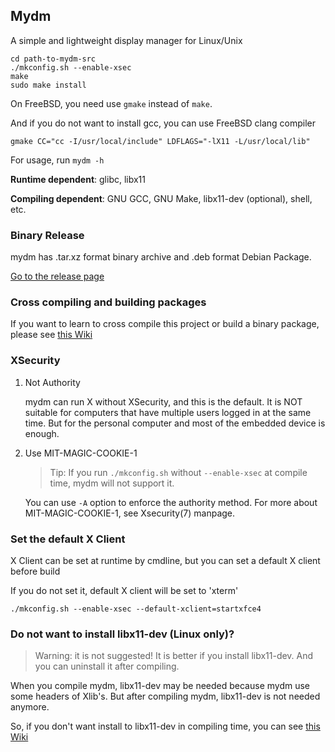 ## Mydm

A simple and lightweight display manager for Linux/Unix

```
cd path-to-mydm-src
./mkconfig.sh --enable-xsec
make
sudo make install
```

On FreeBSD, you need use `gmake` instead of `make`.

And if you do not want to install gcc, you can use FreeBSD clang compiler

```
gmake CC="cc -I/usr/local/include" LDFLAGS="-lX11 -L/usr/local/lib"
```

For usage, run `mydm -h`

**Runtime dependent**: glibc, libx11

**Compiling dependent**: GNU GCC, GNU Make, libx11-dev (optional), shell, etc.

### Binary Release

mydm has .tar.xz format binary archive and .deb format Debian Package.

[Go to the release page](https://github.com/thdaemon/mydm/releases)

### Cross compiling and building packages

If you want to learn to cross compile this project or build a binary package, please see [this Wiki](doc/cross-and-package.md)

### XSecurity

1. Not Authority

	mydm can run X without XSecurity, and this is the default. It is NOT suitable for computers that have multiple users logged in at the same time. But for the personal computer and most of the embedded device is enough.

2. Use MIT-MAGIC-COOKIE-1

	> Tip: If you run `./mkconfig.sh` without `--enable-xsec` at compile time, mydm will not support it.

	You can use `-A` option to enforce the authority method. For more about MIT-MAGIC-COOKIE-1, see Xsecurity(7) manpage.

### Set the default X Client

X Client can be set at runtime by cmdline, but you can set a default X client before build

If you do not set it, default X client will be set to 'xterm'

```
./mkconfig.sh --enable-xsec --default-xclient=startxfce4
```

### Do not want to install libx11-dev (Linux only)?

> Warning: it is not suggested! It is better if you install libx11-dev. And you can uninstall it after compiling.

When you compile mydm, libx11-dev may be needed because mydm use some headers of Xlib's. But after compiling mydm, libx11-dev is not needed anymore.

So, if you don't want install to libx11-dev in compiling time, you can see [this Wiki](doc/own-libx11dev.md)
